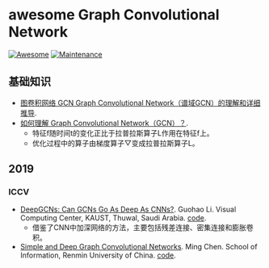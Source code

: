 # awesome Graph Convolutional Network
[![Awesome](https://cdn.rawgit.com/sindresorhus/awesome/d7305f38d29fed78fa85652e3a63e154dd8e8829/media/badge.svg)](https://github.com/sindresorhus/awesome)
[![Maintenance](https://img.shields.io/badge/Maintained%3F-YES-green.svg)](https://github.com/iCGY96/awesome_OpenSetRecognition_list/graphs/commit-activity)


## 基础知识
+ [图卷积网络 GCN Graph Convolutional Network（谱域GCN）的理解和详细推导](https://blog.csdn.net/yyl424525/article/details/100058264).
+ [如何理解 Graph Convolutional Network（GCN）？](https://www.zhihu.com/question/54504471).
    - 特征f随时间t的变化正比于拉普拉斯算子L作用在特征f上。
    - 优化过程中的算子由梯度算子▽变成拉普拉斯算子L。

## 2019
### ICCV
+ [DeepGCNs: Can GCNs Go As Deep As CNNs?](https://openaccess.thecvf.com/content_ICCV_2019/papers/Li_DeepGCNs_Can_GCNs_Go_As_Deep_As_CNNs_ICCV_2019_paper.pdf). Guohao Li. Visual Computing Center, KAUST, Thuwal, Saudi Arabia. [code](https://github.com/lightaime/deep_gcns_torch). 
    - 借鉴了CNN中加深网络的方法，主要包括残差连接、密集连接和膨胀卷积。
+ [Simple and Deep Graph Convolutional Networks](https://arxiv.org/pdf/2007.02133.pdf). Ming Chen. School of Information, Renmin University of China. [code](https://github.com/DropEdge/DropEdge).
